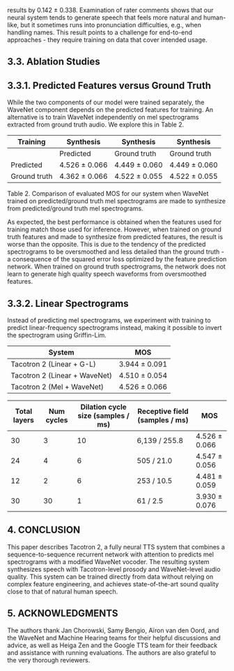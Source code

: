 results by 0.142 ± 0.338. Examination of rater comments shows that our neural system tends to generate speech that feels more natural and human-like, but it sometimes runs into pronunciation difficulties, e.g., when handling names. This result points to a challenge for end-to-end approaches - they require training on data that cover intended usage.

## 3.3. Ablation Studies

## 3.3.1. Predicted Features versus Ground Truth

While the two components of our model were trained separately, the WaveNet component depends on the predicted features for training. An alternative is to train WaveNet independently on mel spectrograms extracted from ground truth audio. We explore this in Table 2.

| Training     | Synthesis     | Synthesis     | Synthesis     |
|--------------|---------------|---------------|---------------|
|              | Predicted     | Ground truth  | Ground truth  |
| Predicted    | 4.526 ± 0.066 | 4.449 ± 0.060 | 4.449 ± 0.060 |
| Ground truth | 4.362 ± 0.066 | 4.522 ± 0.055 | 4.522 ± 0.055 |

Table 2. Comparison of evaluated MOS for our system when WaveNet trained on predicted/ground truth mel spectrograms are made to synthesize from predicted/ground truth mel spectrograms.

As expected, the best performance is obtained when the features used for training match those used for inference. However, when trained on ground truth features and made to synthesize from predicted features, the result is worse than the opposite. This is due to the tendency of the predicted spectrograms to be oversmoothed and less detailed than the ground truth - a consequence of the squared error loss optimized by the feature prediction network. When trained on ground truth spectrograms, the network does not learn to generate high quality speech waveforms from oversmoothed features.

## 3.3.2. Linear Spectrograms

Instead of predicting mel spectrograms, we experiment with training to predict linear-frequency spectrograms instead, making it possible to invert the spectrogram using Griffin-Lim.

| System                        | MOS           |
|-------------------------------|---------------|
| Tacotron 2 (Linear + G-L)     | 3.944 ± 0.091 |
| Tacotron 2 (Linear + WaveNet) | 4.510 ± 0.054 |
| Tacotron 2 (Mel + WaveNet)    | 4.526 ± 0.066 |

|   Total  layers |   Num  cycles |   Dilation  cycle size (samples / ms) | Receptive field  (samples / ms)   | MOS           |
|-----------------|---------------|---------------------------------------|-----------------------------------|---------------|
|              30 |             3 |                                    10 | 6,139 / 255.8                     | 4.526 ± 0.066 |
|              24 |             4 |                                     6 | 505 / 21.0                        | 4.547 ± 0.056 |
|              12 |             2 |                                     6 | 253 / 10.5                        | 4.481 ± 0.059 |
|              30 |            30 |                                     1 | 61 / 2.5                          | 3.930 ± 0.076 |

## 4. CONCLUSION

This paper describes Tacotron 2, a fully neural TTS system that combines a sequence-to-sequence recurrent network with attention to predicts mel spectrograms with a modified WaveNet vocoder. The resulting system synthesizes speech with Tacotron-level prosody and WaveNet-level audio quality. This system can be trained directly from data without relying on complex feature engineering, and achieves state-of-the-art sound quality close to that of natural human speech.

## 5. ACKNOWLEDGMENTS

The authors thank Jan Chorowski, Samy Bengio, Aïron van den Oord, and the WaveNet and Machine Hearing teams for their helpful discussions and advice, as well as Heiga Zen and the Google TTS team for their feedback and assistance with running evaluations. The authors are also grateful to the very thorough reviewers.